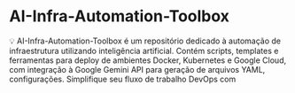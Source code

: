 # AI-Infra-Automation-Toolbox
💡 AI-Infra-Automation-Toolbox é um repositório dedicado à automação de infraestrutura utilizando inteligência artificial. Contém scripts, templates e ferramentas para deploy de ambientes Docker, Kubernetes e Google Cloud, com integração à Google Gemini API para geração de arquivos YAML, configurações. Simplifique seu fluxo de trabalho DevOps com 
